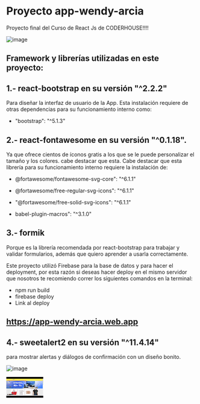 # Proyecto app-wendy-arcia

Proyecto final del Curso de React Js de CODERHOUSE!!!!

![image](videoReadme.gif)

## Framework y librerías utilizadas en este proyecto:

## 1.- react-bootstrap en su versión "^2.2.2"

Para diseñar la interfaz de usuario de la App. Esta instalación requiere de otras dependencias para su funcionamiento interno como:

- "bootstrap": "^5.1.3"

## 2.- react-fontawesome en su versión "^0.1.18".

Ya que ofrece cientos de íconos gratis a los que se le puede personalizar el tamaño y los colores. cabe destacar que esta. Cabe destacar que esta librería para su funcionamiento interno requiere la instalación de:

- @fortawesome/fontawesome-svg-core": "^6.1.1"

- @fortawesome/free-regular-svg-icons": "^6.1.1"

- "@fortawesome/free-solid-svg-icons": "^6.1.1"

- babel-plugin-macros": "^3.1.0"

## 3.- formik

Porque es la librería recomendada por react-bootstrap para trabajar y validar formularios, además que quiero aprender a usarla correctamente.

Este proyecto utilizó Firebase para la base de datos y para hacer el deployment, por esta razón si deseas hacer deploy en el mismo servidor que nosotros te recomiendo correr los siguientes comandos en la terminal:

- npm run build
- firebase deploy
- Link al deploy

## https://app-wendy-arcia.web.app

## 4.- sweetalert2 en su versión "^11.4.14"

para mostrar alertas y diálogos de confirmación con un diseño bonito.

![image](https://encrypted-tbn0.gstatic.com/images?q=tbn:ANd9GcQxZ-MBVJns3N0SlucfJB1CoaJtxxgBCY0etFqPLKEPDaM-QAKcPoJ2Y1gvK4lpz6mBno8&usqp=CAU)

![image](VideoReactApp.gif)
